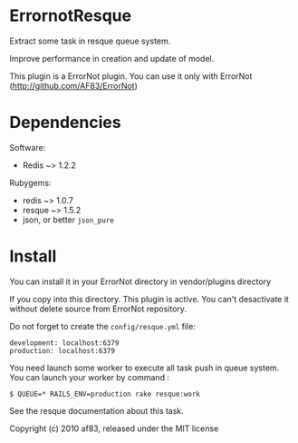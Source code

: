 ErrornotResque
==============

Extract some task in resque queue system.

Improve performance in creation and update of model.

This plugin is a ErrorNot plugin. You can use it only
with ErrorNot (http://github.com/AF83/ErrorNot)


Dependencies
============

Software:
 * Redis  ~> 1.2.2

Rubygems:
 * redis  ~> 1.0.7
 * resque ~> 1.5.2
 * json, or better `json_pure`


Install
=======

You can install it in your ErrorNot directory in vendor/plugins directory

If you copy into this directory. This plugin is active. You can't desactivate it
without delete source from ErrorNot repository.

Do not forget to create the `config/resque.yml` file:

    development: localhost:6379
    production: localhost:6379

You need launch some worker to execute all task push in queue system. You can launch
your worker by command :

    $ QUEUE=* RAILS_ENV=production rake resque:work

See the resque documentation about this task.

Copyright (c) 2010 af83, released under the MIT license
